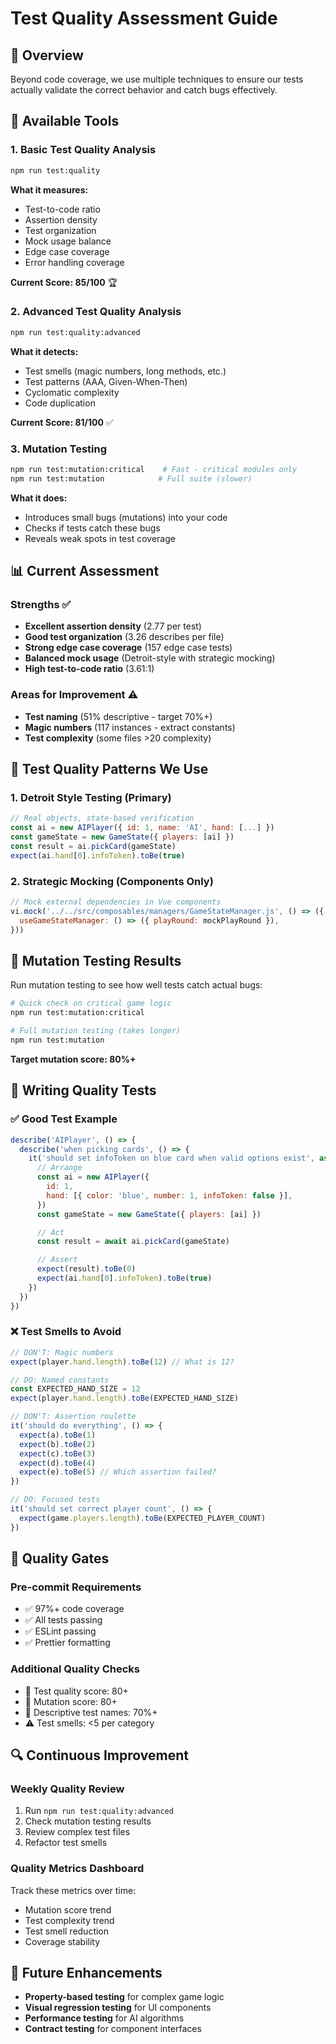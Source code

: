 # Test Quality Assessment Guide

## 🎯 Overview

Beyond code coverage, we use multiple techniques to ensure our tests actually validate the correct behavior and catch bugs effectively.

## 🔧 Available Tools

### 1. Basic Test Quality Analysis

```bash
npm run test:quality
```

**What it measures:**

- Test-to-code ratio
- Assertion density
- Test organization
- Mock usage balance
- Edge case coverage
- Error handling coverage

**Current Score: 85/100** 🏆

### 2. Advanced Test Quality Analysis

```bash
npm run test:quality:advanced
```

**What it detects:**

- Test smells (magic numbers, long methods, etc.)
- Test patterns (AAA, Given-When-Then)
- Cyclomatic complexity
- Code duplication

**Current Score: 81/100** ✅

### 3. Mutation Testing

```bash
npm run test:mutation:critical    # Fast - critical modules only
npm run test:mutation            # Full suite (slower)
```

**What it does:**

- Introduces small bugs (mutations) into your code
- Checks if tests catch these bugs
- Reveals weak spots in test coverage

## 📊 Current Assessment

### Strengths ✅

- **Excellent assertion density** (2.77 per test)
- **Good test organization** (3.26 describes per file)
- **Strong edge case coverage** (157 edge case tests)
- **Balanced mock usage** (Detroit-style with strategic mocking)
- **High test-to-code ratio** (3.61:1)

### Areas for Improvement ⚠️

- **Test naming** (51% descriptive - target 70%+)
- **Magic numbers** (117 instances - extract constants)
- **Test complexity** (some files >20 complexity)

## 🎨 Test Quality Patterns We Use

### 1. Detroit Style Testing (Primary)

```javascript
// Real objects, state-based verification
const ai = new AIPlayer({ id: 1, name: 'AI', hand: [...] })
const gameState = new GameState({ players: [ai] })
const result = ai.pickCard(gameState)
expect(ai.hand[0].infoToken).toBe(true)
```

### 2. Strategic Mocking (Components Only)

```javascript
// Mock external dependencies in Vue components
vi.mock('../../src/composables/managers/GameStateManager.js', () => ({
  useGameStateManager: () => ({ playRound: mockPlayRound }),
}))
```

## 🧬 Mutation Testing Results

Run mutation testing to see how well tests catch actual bugs:

```bash
# Quick check on critical game logic
npm run test:mutation:critical

# Full mutation testing (takes longer)
npm run test:mutation
```

**Target mutation score: 80%+**

## 📝 Writing Quality Tests

### ✅ Good Test Example

```javascript
describe('AIPlayer', () => {
  describe('when picking cards', () => {
    it('should set infoToken on blue card when valid options exist', async () => {
      // Arrange
      const ai = new AIPlayer({
        id: 1,
        hand: [{ color: 'blue', number: 1, infoToken: false }],
      })
      const gameState = new GameState({ players: [ai] })

      // Act
      const result = await ai.pickCard(gameState)

      // Assert
      expect(result).toBe(0)
      expect(ai.hand[0].infoToken).toBe(true)
    })
  })
})
```

### ❌ Test Smells to Avoid

```javascript
// DON'T: Magic numbers
expect(player.hand.length).toBe(12) // What is 12?

// DO: Named constants
const EXPECTED_HAND_SIZE = 12
expect(player.hand.length).toBe(EXPECTED_HAND_SIZE)

// DON'T: Assertion roulette
it('should do everything', () => {
  expect(a).toBe(1)
  expect(b).toBe(2)
  expect(c).toBe(3)
  expect(d).toBe(4)
  expect(e).toBe(5) // Which assertion failed?
})

// DO: Focused tests
it('should set correct player count', () => {
  expect(game.players.length).toBe(EXPECTED_PLAYER_COUNT)
})
```

## 🎯 Quality Gates

### Pre-commit Requirements

- ✅ 97%+ code coverage
- ✅ All tests passing
- ✅ ESLint passing
- ✅ Prettier formatting

### Additional Quality Checks

- 🎯 Test quality score: 80+
- 🧬 Mutation score: 80+
- 📝 Descriptive test names: 70%+
- ⚠️ Test smells: <5 per category

## 🔍 Continuous Improvement

### Weekly Quality Review

1. Run `npm run test:quality:advanced`
2. Check mutation testing results
3. Review complex test files
4. Refactor test smells

### Quality Metrics Dashboard

Track these metrics over time:

- Mutation score trend
- Test complexity trend
- Test smell reduction
- Coverage stability

## 🚀 Future Enhancements

- **Property-based testing** for complex game logic
- **Visual regression testing** for UI components
- **Performance testing** for AI algorithms
- **Contract testing** for component interfaces
